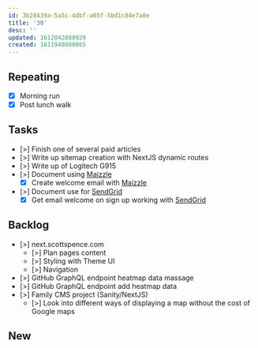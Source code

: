 ```yaml
---
id: 3b28439a-5a5c-4dbf-a05f-5bd1c84e7a0e
title: '30'
desc: ''
updated: 1612042088929
created: 1611948000865
---
```


## Repeating

- [x] Morning run
- [x] Post lunch walk

## Tasks

- [>] Finish one of several paid articles
- [>] Write up sitemap creation with NextJS dynamic routes
- [>] Write up of Logitech G915
- [>] Document using [Maizzle]
  - [x] Create welcome email with [Maizzle]
- [>] Document use for [SendGrid]
  - [x] Get email welcome on sign up working with [SendGrid]

## Backlog

- [>] next.scottspence.com
  - [>] Plan pages content
  - [>] Styling with Theme UI
  - [>] Navigation
- [>] GitHub GraphQL endpoint heatmap data massage
- [>] GitHub GraphQL endpoint add heatmap data
- [>] Family CMS project (Sanity/NextJS)
  - [>] Look into different ways of displaying a map without the cost
    of Google maps

## New

<!-- Links -->

[maizzle]: https://maizzle.com/
[sendgrid]: https://app.sendgrid.com
